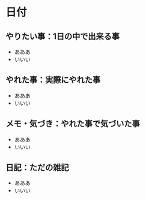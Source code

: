 # 日付

## やりたい事：1日の中で出来る事
- あああ
- いいい

## やれた事：実際にやれた事
- あああ
- いいい

## メモ・気づき：やれた事で気づいた事
- あああ
- いいい

## 日記：ただの雑記
- あああ
- いいい
